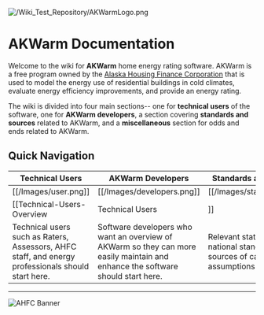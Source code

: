 
![/Wiki\_Test\_Repository/AKWarmLogo.png](https://github.com/dustin-cchrc/Wiki_Test_Repository/blob/master/Images/AKWarmLogo.png)<BR>

# AKWarm Documentation

Welcome to the wiki for **AKWarm** home energy rating software.  AKWarm is a free program owned by the [Alaska Housing Finance Corporation](http://www.ahfc.us/ "AHFC Homepage") that is used to model the energy use of residential buildings in cold climates, evaluate energy efficiency improvements, and provide an energy rating.  

The wiki is divided into four main sections-- one for **technical users** of the software, one for **AKWarm developers**, a section covering **standards and sources** related to AKWarm, and a **miscellaneous** section for odds and ends related to AKWarm.  

## Quick Navigation
| Technical Users             | AKWarm Developers              | Standards and Sources          | Miscellaneous                 |
|----------------------------|---------------------------------|-------------------------------|---------------------------| 
| [[/Images/user.png]] | [[/Images/developers.png]] | [[/Images/standards.png]] | [[/Images/Miscellaneous.png]] |
| [[Technical-Users-Overview|Technical Users|]] | [[Developers|Developers-Intro]] | [[Standards and Sources|Standards-and-Sources-Overview]] | [[Miscellaneous|Overview]] |
| Technical users such as Raters, Assessors, AHFC staff, and energy professionals should start here. | Software developers who want an overview of AKWarm so they can more easily maintain and enhance the software should start here. | Relevant state and national standards and sources of calculation assumptions | Reference material |

----------

![AHFC Banner](https://github.com/dustin-cchrc/Wiki_Test_Repository/blob/master/Images/AHFC%20MASTER%20HEADER.png)
